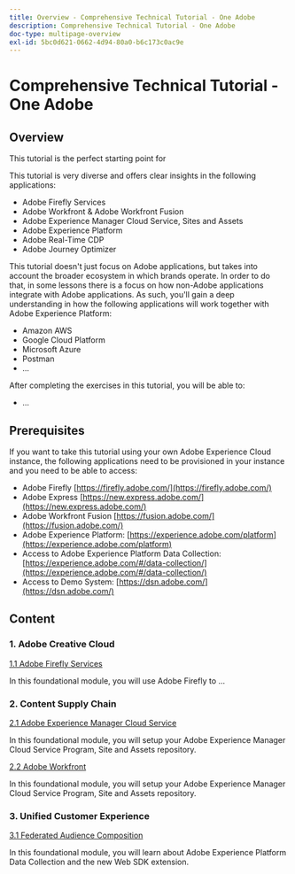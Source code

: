 ```yaml
---
title: Overview - Comprehensive Technical Tutorial - One Adobe
description: Comprehensive Technical Tutorial - One Adobe
doc-type: multipage-overview
exl-id: 5bc0d621-0662-4d94-80a0-b6c173c0ac9e
---
```

# Comprehensive Technical Tutorial - One Adobe

## Overview

This tutorial is the perfect starting point for 

This tutorial is very diverse and offers clear insights in the following applications:

- Adobe Firefly Services
- Adobe Workfront & Adobe Workfront Fusion
- Adobe Experience Manager Cloud Service, Sites and Assets
- Adobe Experience Platform
- Adobe Real-Time CDP
- Adobe Journey Optimizer


This tutorial doesn't just focus on Adobe applications, but takes into account the broader ecosystem in which brands operate. In order to do that, in some lessons there is a focus on how non-Adobe applications integrate with Adobe applications. As such, you'll gain a deep understanding in how the following applications will work together with Adobe Experience Platform:

- Amazon AWS
- Google Cloud Platform
- Microsoft Azure 
- Postman
- ...

After completing the exercises in this tutorial, you will be able to:

- ...

## Prerequisites

If you want to take this tutorial using your own Adobe Experience Cloud instance, the following applications need to be provisioned in your instance and you need to be able to access:

- Adobe Firefly [https://firefly.adobe.com/](https://firefly.adobe.com/)
- Adobe Express [https://new.express.adobe.com/](https://new.express.adobe.com/)
- Adobe Workfront Fusion [https://fusion.adobe.com/](https://fusion.adobe.com/)
- Adobe Experience Platform: [https://experience.adobe.com/platform](https://experience.adobe.com/platform)
- Access to Adobe Experience Platform Data Collection: [https://experience.adobe.com/#/data-collection/](https://experience.adobe.com/#/data-collection/)
- Access to Demo System: [https://dsn.adobe.com/](https://dsn.adobe.com/)

## Content

### 1. Adobe Creative Cloud

[1.1 Adobe Firefly Services](./modules/creative-cloud/module1.1/firefly-services.md)

In this foundational module, you will use Adobe Firefly to ...

### 2. Content Supply Chain

[2.1 Adobe Experience Manager Cloud Service](./modules/csc/module2.1/aemcs.md)

In this foundational module, you will setup your Adobe Experience Manager Cloud Service Program, Site and Assets repository.

[2.2 Adobe Workfront](./modules/csc/module2.2/workfront.md)

In this foundational module, you will setup your Adobe Experience Manager Cloud Service Program, Site and Assets repository.

### 3. Unified Customer Experience

[3.1 Federated Audience Composition](./modules/uce/module3.1/fac.md)

In this foundational module, you will learn about Adobe Experience Platform Data Collection and the new Web SDK extension.
